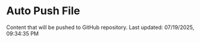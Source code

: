# Auto Push File

Content that will be pushed to GitHub repository.
Last updated: 07/19/2025, 09:34:35 PM